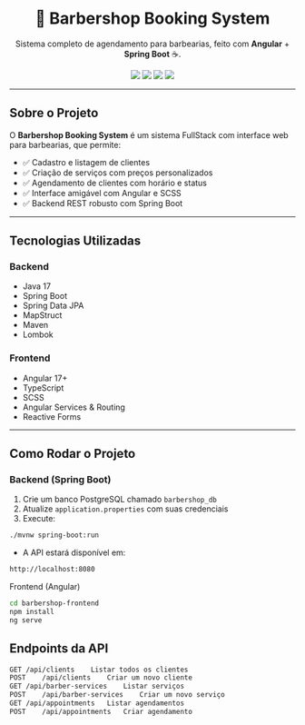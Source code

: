 <h1 align="center">💈 Barbershop Booking System</h1>

<p align="center">
  Sistema completo de agendamento para barbearias, feito com <strong>Angular</strong> + <strong>Spring Boot</strong> ☕.
</p>

<p align="center">
  <img src="https://img.shields.io/badge/Java-17-blue?style=for-the-badge&logo=openjdk" />
  <img src="https://img.shields.io/badge/SpringBoot-API-green?style=for-the-badge&logo=spring" />
  <img src="https://img.shields.io/badge/Angular-17-DD0031?style=for-the-badge&logo=angular" />
  <img src="https://img.shields.io/badge/PostgreSQL-Database-blue?style=for-the-badge&logo=postgresql" />
</p>

---

##  Sobre o Projeto

O **Barbershop Booking System** é um sistema FullStack com interface web para barbearias, que permite:

- ✅ Cadastro e listagem de clientes  
- ✅ Criação de serviços com preços personalizados  
- ✅ Agendamento de clientes com horário e status  
- ✅ Interface amigável com Angular e SCSS  
- ✅ Backend REST robusto com Spring Boot

---

##  Tecnologias Utilizadas

###  Backend

- Java 17 
- Spring Boot
- Spring Data JPA
- MapStruct
- Maven
- Lombok

### Frontend

- Angular 17+ 
- TypeScript
- SCSS 
- Angular Services & Routing
- Reactive Forms

---

##  Como Rodar o Projeto

###  Backend (Spring Boot)

1. Crie um banco PostgreSQL chamado `barbershop_db`
2. Atualize `application.properties` com suas credenciais
3. Execute:

```bash
./mvnw spring-boot:run
```
- A API estará disponível em:
```bash
http://localhost:8080
```

Frontend (Angular)
```bash
cd barbershop-frontend
npm install
ng serve
```


## Endpoints da API
```bash
GET	/api/clients	Listar todos os clientes
POST	/api/clients	Criar um novo cliente
GET	/api/barber-services	Listar serviços
POST	/api/barber-services	Criar um novo serviço
GET	/api/appointments	Listar agendamentos
POST	/api/appointments	Criar agendamento
```
